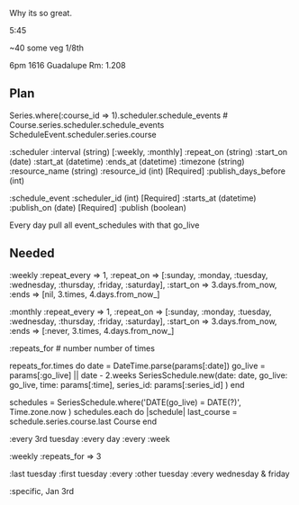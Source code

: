Why its so great.


5:45

~40 some veg 1/8th


6pm 1616 Guadalupe Rm: 1.208



Plan
----

Series.where(:course_id => 1).scheduler.schedule_events  # Course.series.scheduler.schedule_events
ScheduleEvent.scheduler.series.course

:scheduler
  :interval            (string)   [:weekly, :monthly]
  :repeat_on           (string)
  :start_on            (date)
  :start_at            (datetime)
  :ends_at             (datetime)
  :timezone            (string)
  :resource_name       (string)
  :resource_id         (int)        [Required]
  :publish_days_before (int)

:schedule_event
  :scheduler_id   (int)             [Required]
  :starts_at      (datetime)
  :publish_on     (date)            [Required]
  :publish        (boolean)



Every day pull all event_schedules with that go_live


## Needed

:weekly
  :repeat_every => 1,
  :repeat_on    => [:sunday,
                    :monday,
                    :tuesday,
                    :wednesday,
                    :thursday,
                    :friday,
                    :saturday],
  :start_on     => 3.days.from_now,
  :ends         => [nil, 3.times, 4.days.from_now_]


:monthly
  :repeat_every => 1,
  :repeat_on    => [:sunday,
                    :monday,
                    :tuesday,
                    :wednesday,
                    :thursday,
                    :friday,
                    :saturday],
  :start_on     => 3.days.from_now,
  :ends         => [:never, 3.times, 4.days.from_now_]


:repeats_for # number number of times

repeats_for.times do
  date    = DateTime.parse(params[:date])
  go_live = params[:go_live] || date - 2.weeks
  SeriesSchedule.new(date: date, go_live: go_live, time: params[:time], series_id: params[:series_id] )
end

schedules = SeriesSchedule.where('DATE(go_live) = DATE(?)', Time.zone.now )
schedules.each do |schedule|
  last_course = schedule.series.course.last
  Course
end



:every 3rd tuesday
:every day
:every :week

:weekly :repeats_for => 3


:last tuesday
:first tuesday
:every :other tuesday
:every wednesday & friday

:specific, Jan 3rd